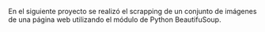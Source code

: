 En el siguiente proyecto se realizó el scrapping de un conjunto de imágenes de una página web utilizando el módulo de Python BeautifuSoup.